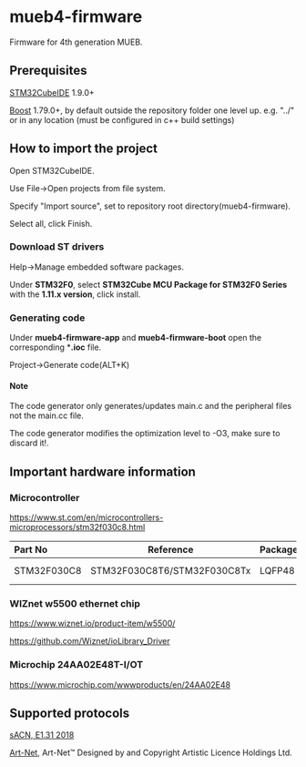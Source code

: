 # mueb4-firmware

Firmware for 4th generation MUEB.

## Prerequisites

[STM32CubeIDE](https://www.st.com/en/development-tools/stm32cubeide.html) 1.9.0+

[Boost](https://www.boost.org/) 1.79.0+, by default outside the repository folder one level up. e.g. "../" or in any location (must be configured in c++ build settings)

## How to import the project

Open STM32CubeIDE.

Use File->Open projects from file system.

Specify "Import source", set to repository root directory(mueb4-firmware).

Select all, click Finish.

### Download ST drivers

Help->Manage embedded software packages.

Under **STM32F0**, select **STM32Cube MCU Package for STM32F0 Series** with the **1.11.x version**, click install.

### Generating code

Under **mueb4-firmware-app** and **mueb4-firmware-boot** open the corresponding ***.ioc** file.

Project->Generate code(ALT+K)

#### Note

The code generator only generates/updates main.c and the peripheral files not the main.cc file.

The code generator modifies the optimization level to -O3, make sure to discard it!.

## Important hardware information

### Microcontroller

https://www.st.com/en/microcontrollers-microprocessors/stm32f030c8.html

| Part No     | Reference                   | Package | Flash     | RAM      | IO   | Freq   |
| :---------- | --------------------------- | ------- | --------- | -------- | ---- | ------ |
| STM32F030C8 | STM32F030C8T6/STM32F030C8Tx | LQFP48  | 64 kBytes | 8 kBytes | 39   | 48 MHz |

### WIZnet w5500 ethernet chip

https://www.wiznet.io/product-item/w5500/

https://github.com/Wiznet/ioLibrary_Driver

### Microchip 24AA02E48T-I/OT

https://www.microchip.com/wwwproducts/en/24AA02E48

## Supported protocols

[sACN, E1.31 2018](https://tsp.esta.org/tsp/documents/docs/ANSI_E1-31-2018.pdf)

[Art-Net](https://www.artisticlicence.com/WebSiteMaster/User%20Guides/art-net.pdf), Art-Net™ Designed by and Copyright Artistic Licence Holdings Ltd.